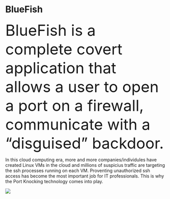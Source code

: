 # BlueFish
<font size="20">BlueFish is a complete covert application that allows a user to open a port on a firewall, communicate with a “disguised” backdoor.</font>

In this cloud computing era, more and more companies/individules have created Linux VMs in the cloud and millions of suspicius traffic are targeting the ssh processes running on each VM. Proventing unauthorized ssh access has become the most important job for IT professionals. This is why the Port Knocking technology comes into play.




![](https://komarev.com/ghpvc/?username=MeCRO-DEV&color=green)
